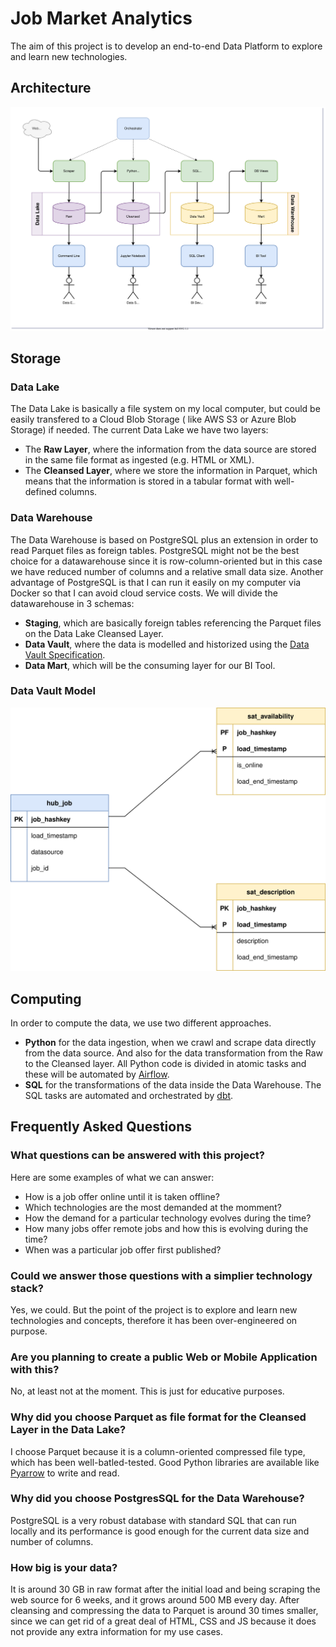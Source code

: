 # Job Market Analytics

The aim of this project is to develop an end-to-end Data Platform to explore and learn new technologies.

## Architecture

![Architecture Overview](doc/architecture-overview.drawio.svg)

## Storage

### Data Lake

The Data Lake is basically a file system on my local computer, but could be easily transfered to a Cloud Blob Storage (
like AWS S3 or Azure Blob Storage) if needed. The current Data Lake we have two layers:

- The **Raw Layer**, where the information from the data source are stored in the same file format as ingested (e.g.
  HTML or XML).
- The **Cleansed Layer**, where we store the information in Parquet, which means that the information is stored in a
  tabular format with well-defined columns.

### Data Warehouse

The Data Warehouse is based on PostgreSQL plus an extension in order to read Parquet files as foreign tables. PostgreSQL
might not be the best choice for a datawarehouse since it is row-column-oriented but in this case we have reduced number
of columns and a relative small data size. Another advantage of PostgreSQL is that I can run it easily on my computer
via Docker so that I can avoid cloud service costs. We will divide the datawarehouse in 3 schemas:

- **Staging**, which are basically foreign tables referencing the Parquet files on the Data Lake Cleansed Layer.
- **Data Vault**, where the data is modelled and historized using
  the [Data Vault Specification](https://danlinstedt.com/wp-content/uploads/2018/06/DVModelingSpecs2-0-1.pdf).
- **Data Mart**, which will be the consuming layer for our BI Tool.

### Data Vault Model

![Data Vault Model](doc/data-vault-model.drawio.svg)

## Computing

In order to compute the data, we use two different approaches.

- **Python** for the data ingestion, when we crawl and scrape data directly from the data source. And also for the data
  transformation from the Raw to the Cleansed layer. All Python code is divided in atomic tasks and these will be
  automated by [Airflow](https://airflow.apache.org/).
- **SQL** for the transformations of the data inside the Data Warehouse. The SQL tasks are automated and orchestrated
  by [dbt](https://www.getdbt.com/).

## Frequently Asked Questions

### What questions can be answered with this project?

Here are some examples of what we can answer:

- How is a job offer online until it is taken offline?
- Which technologies are the most demanded at the momment?
- How the demand for a particular technology evolves during the time?
- How many jobs offer remote jobs and how this is evolving during the time?
- When was a particular job offer first published?

### Could we answer those questions with a simplier technology stack?

Yes, we could. But the point of the project is to explore and learn new technologies and concepts, therefore it has been
over-engineered on purpose.

### Are you planning to create a public Web or Mobile Application with this?

No, at least not at the moment. This is just for educative purposes.

### Why did you choose Parquet as file format for the Cleansed Layer in the Data Lake?

I choose Parquet because it is a column-oriented compressed file type, which has been well-batled-tested. Good Python
libraries are available like [Pyarrow](https://arrow.apache.org/docs/python/parquet.html) to write and read.

### Why did you choose PostgresSQL for the Data Warehouse?

PostgreSQL is a very robust database with standard SQL that can run locally and its performance is good enough for the
current data size and number of columns.

### How big is your data?

It is around 30 GB in raw format after the initial load and being scraping the web source for 6 weeks, and it grows
around 500 MB every day. After cleansing and compressing the data to Parquet is around 30 times smaller, since we can
get rid of a great deal of HTML, CSS and JS because it does not provide any extra information for my use cases.

